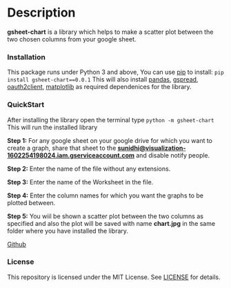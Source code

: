 # Description
**gsheet-chart** is a library which helps to make a scatter plot between the two chosen columns from your google sheet. 

### Installation
This package runs under Python 3 and above,
You can use [pip](https://pip.pypa.io/en/stable/) to install:
```pip install gsheet-chart==0.0.1```
This will also install [pandas](https://pypi.org/project/pandas/), [gspread](https://pypi.org/project/gspread/), [oauth2client](https://pypi.org/project/oauth2client/), [matplotlib](https://pypi.org/project/matplotlib/) as required dependenices for the library.

### QuickStart
After installing the library open the terminal type
```python -m gsheet-chart```
This will run the installed library

**Step 1:** For any google sheet on your google drive for which you want to create a graph, share that sheet to the **sunidhi@visualization-1602254198024.iam.gserviceaccount.com** and disable notify people.

**Step 2:** Enter the name of the file without any extensions.

**Step 3:** Enter the name of the Worksheet in the file.

**Step 4:** Enter the column names for which you want the graphs to be plotted between.

**Step 5:** You wiil be shown a scatter plot between the two columns as specified and also the plot will be saved with name **chart.jpg** in the same folder where you have installed the library.

[Github](https://github.com/sunidhibatra/gsheet-chart)
 
### License
This repository is licensed under the MIT License. See [LICENSE](https://opensource.org/licenses/MIT) for details.